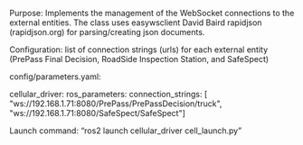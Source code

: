 Purpose:  Implements the management of the WebSocket connections to the external entities.  The class uses easywsclient David Baird rapidjson (rapidjson.org) for parsing/creating json documents.      
  
Configuration:  list of connection strings (urls) for each external entity (PrePass Final Decision, RoadSide Inspection Station, and SafeSpect)

config/parameters.yaml:  

cellular_driver:
  ros_parameters:
    connection_strings: [ "ws://192.168.1.71:8080/PrePass/PrePassDecision/truck",
                          "ws://192.168.1.71:8080/SafeSpect/SafeSpect"]

Launch command:    “ros2 launch cellular_driver cell_launch.py”
